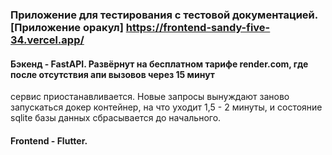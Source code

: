 ### Приложение для тестирования с тестовой документацией. [Приложение оракул] https://frontend-sandy-five-34.vercel.app/

#### Бэкенд - FastAPI. Развёрнут на бесплатном тарифе render.com, где после отсутствия апи вызовов через 15 минут 
сервис приостанавливается. Новые запросы вынуждают заново запускаться докер контейнер, на что уходит 1,5 - 2 минуты, 
и состояние sqlite базы данных сбрасывается до начального. 

#### Frontend - Flutter.




